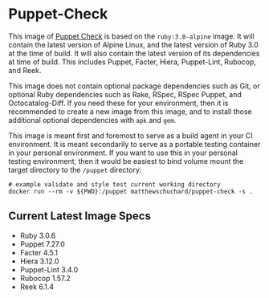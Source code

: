 # Puppet-Check

This image of [Puppet Check](https://github.com/mschuchard/puppet-check) is based on the `ruby:3.0-alpine` image. It will contain the latest version of Alpine Linux, and the latest version of Ruby 3.0 at the time of build. It will also contain the latest version of its dependencies at time of build. This includes Puppet, Facter, Hiera, Puppet-Lint, Rubocop, and Reek.

This image does not contain optional package dependencies such as Git, or optional Ruby dependencies such as Rake, RSpec, RSpec Puppet, and Octocatalog-Diff. If you need these for your environment, then it is recommended to create a new image from this image, and to install those additional optional dependencies with `apk` and `gem`.

This image is meant first and foremost to serve as a build agent in your CI environment. It is meant secondarily to serve as a portable testing container in your personal environment. If you want to use this in your personal testing environment, then it would be easiest to bind volume mount the target directory to the `/puppet` directory:

```
# example validate and style test current working directory
docker run --rm -v ${PWD}:/puppet matthewschuchard/puppet-check -s .
```

## Current Latest Image Specs
- Ruby 3.0.6
- Puppet 7.27.0
- Facter 4.5.1
- Hiera 3.12.0
- Puppet-Lint 3.4.0
- Rubocop 1.57.2
- Reek 6.1.4

